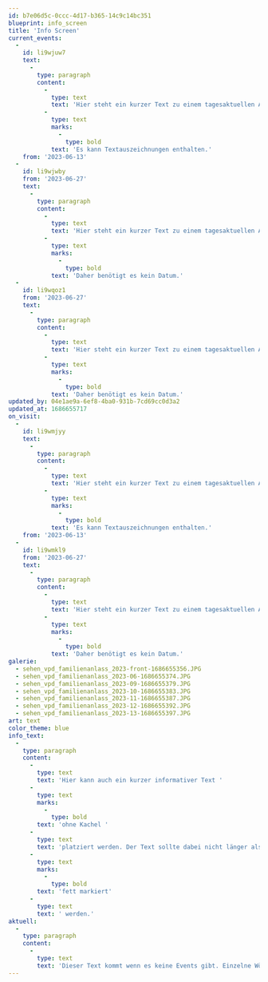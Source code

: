 ```yaml
---
id: b7e06d5c-0ccc-4d17-b365-14c9c14bc351
blueprint: info_screen
title: 'Info Screen'
current_events:
  -
    id: li9wjuw7
    text:
      -
        type: paragraph
        content:
          -
            type: text
            text: 'Hier steht ein kurzer Text zu einem tagesaktuellen Anlass. Daher benötigt es kein Datum. '
          -
            type: text
            marks:
              -
                type: bold
            text: 'Es kann Textauszeichnungen enthalten.'
    from: '2023-06-13'
  -
    id: li9wjwby
    from: '2023-06-27'
    text:
      -
        type: paragraph
        content:
          -
            type: text
            text: 'Hier steht ein kurzer Text zu einem tagesaktuellen Anlass. '
          -
            type: text
            marks:
              -
                type: bold
            text: 'Daher benötigt es kein Datum.'
  -
    id: li9wqoz1
    from: '2023-06-27'
    text:
      -
        type: paragraph
        content:
          -
            type: text
            text: 'Hier steht ein kurzer Text zu einem tagesaktuellen Anlass. '
          -
            type: text
            marks:
              -
                type: bold
            text: 'Daher benötigt es kein Datum.'
updated_by: 04e1ae9a-6ef8-4ba0-931b-7cd69cc0d3a2
updated_at: 1686655717
on_visit:
  -
    id: li9wmjyy
    text:
      -
        type: paragraph
        content:
          -
            type: text
            text: 'Hier steht ein kurzer Text zu einem tagesaktuellen Anlass. Daher benötigt es kein Datum. '
          -
            type: text
            marks:
              -
                type: bold
            text: 'Es kann Textauszeichnungen enthalten.'
    from: '2023-06-13'
  -
    id: li9wmkl9
    from: '2023-06-27'
    text:
      -
        type: paragraph
        content:
          -
            type: text
            text: 'Hier steht ein kurzer Text zu einem tagesaktuellen Anlass. '
          -
            type: text
            marks:
              -
                type: bold
            text: 'Daher benötigt es kein Datum.'
galerie:
  - sehen_vpd_familienanlass_2023-front-1686655356.JPG
  - sehen_vpd_familienanlass_2023-06-1686655374.JPG
  - sehen_vpd_familienanlass_2023-09-1686655379.JPG
  - sehen_vpd_familienanlass_2023-10-1686655383.JPG
  - sehen_vpd_familienanlass_2023-11-1686655387.JPG
  - sehen_vpd_familienanlass_2023-12-1686655392.JPG
  - sehen_vpd_familienanlass_2023-13-1686655397.JPG
art: text
color_theme: blue
info_text:
  -
    type: paragraph
    content:
      -
        type: text
        text: 'Hier kann auch ein kurzer informativer Text '
      -
        type: text
        marks:
          -
            type: bold
        text: 'ohne Kachel '
      -
        type: text
        text: 'platziert werden. Der Text sollte dabei nicht länger als 4 Zeilen sein. Einzelne Wörter oder Textpassagen können für eine stärkere Hervorhebung '
      -
        type: text
        marks:
          -
            type: bold
        text: 'fett markiert'
      -
        type: text
        text: ' werden.'
aktuell:
  -
    type: paragraph
    content:
      -
        type: text
        text: 'Dieser Text kommt wenn es keine Events gibt. Einzelne Wörter oder Textpassagen können für eine stärkere Hervorhebung fett markiert werden.'
---
```

